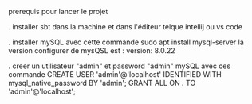 prerequis pour lancer le projet 

 . installer sbt dans la machine et dans l'éditeur telque intellij ou vs code

 . installer mySQL avec cette commande
    sudo apt install mysql-server
    la version configurer de mysQSL est :
        version: 8.0.22

 . creer un utilisateur "admin" et password "admin" mySQL avec ces commande
       CREATE USER 'admin'@'localhost' IDENTIFIED WITH mysql_native_password BY 'admin';
       GRANT ALL ON *.* TO 'admin'@'localhost';


